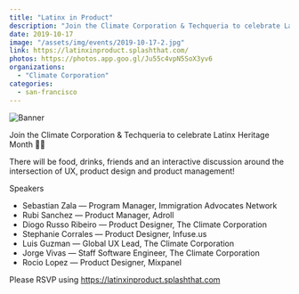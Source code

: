 ```yaml
---
title: "Latinx in Product"
description: "Join the Climate Corporation & Techqueria to celebrate Latinx Heritage Month "
date: 2019-10-17
image: "/assets/img/events/2019-10-17-2.jpg"
link: https://latinxinproduct.splashthat.com/
photos: https://photos.app.goo.gl/Ju55c4vpN5SoX3yv6
organizations:
  - "Climate Corporation"
categories:
  - san-francisco
---
```


![Banner](/assets/img/events/2019-10-17.jpeg)

Join the Climate Corporation & Techqueria to celebrate Latinx Heritage Month 💃🏽

There will be food, drinks, friends and an interactive discussion around the intersection of UX, product design and product management!

Speakers

- Sebastian Zala — Program Manager, Immigration Advocates Network
- Rubi Sanchez — Product Manager, Adroll
- Diogo Russo Ribeiro — Product Designer, The Climate Corporation
- Stephanie Corrales — Product Designer, Infuse.us
- Luis Guzman — Global UX Lead, The Climate Corporation
- Jorge Vivas — Staff Software Engineer, The Climate Corporation
- Rocio Lopez — Product Designer, Mixpanel

Please RSVP using https://latinxinproduct.splashthat.com
